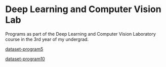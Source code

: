 # Deep Learning and Computer Vision Lab
Programs as part of the Deep Learning and Computer Vision Laboratory course in the 3rd year of my undergrad.

[dataset-program5](https://drive.google.com/file/d/1j52ZSzWynEkxVBJPcQxIlvUFetsuYkN4/view)

[dataset-program10](https://drive.google.com/drive/folders/11ivOUR4XP6Dimitwn725SWmDLibKUuW6)
